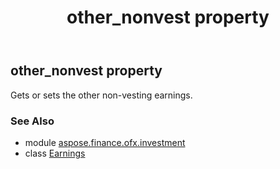 ﻿---
title: other_nonvest property
second_title: Aspose.Finance for Python via .NET API References
description: 
type: docs
weight: 50
url: /python-net/aspose.finance.ofx.investment/earnings/other_nonvest/
is_root: false
---

## other_nonvest property


Gets or sets the other non-vesting earnings.

### See Also
* module [aspose.finance.ofx.investment](../../)
* class [Earnings](/finance/python-net/aspose.finance.ofx.investment/earnings)
